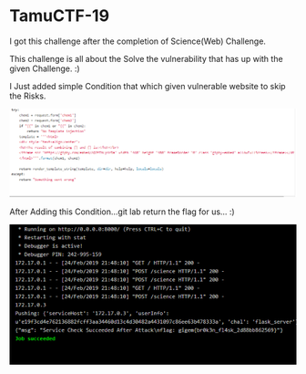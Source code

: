 # TamuCTF-19


I got this challenge after the completion of Science(Web) Challenge.

This challenge is all about the Solve the vulnerability that has up with the given Challenge. :)

I Just added simple Condition that which given vulnerable website to skip the Risks.

![condition](https://github.com/Alpha-Union/TamuCTF-19/blob/master/Capture.PNG)

After Adding this Condition...git lab return the flag for us... :) 

![flag](https://github.com/Alpha-Union/TamuCTF-19/blob/master/flag.jpg)
